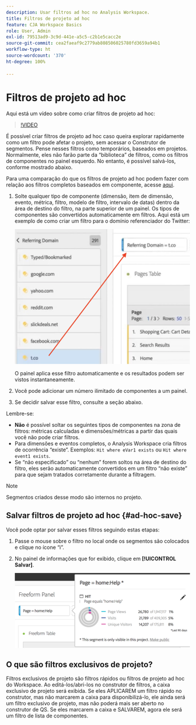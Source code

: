 ```yaml
---
description: Usar filtros ad hoc no Analysis Workspace.
title: Filtros de projeto ad hoc
feature: CJA Workspace Basics
role: User, Admin
exl-id: 79513ad9-3c9d-441e-a5c5-c2b1e5cacc2e
source-git-commit: cea2faeaf9c2779ab808506025780fd3659a94b1
workflow-type: ht
source-wordcount: '370'
ht-degree: 100%

---
```


# Filtros de projeto ad hoc

Aqui está um vídeo sobre como criar filtros de projeto ad hoc:

>[!VIDEO](https://video.tv.adobe.com/v/23978/?quality=12)

É possível criar filtros de projeto ad hoc caso queira explorar rapidamente como um filtro pode afetar o projeto, sem acessar o Construtor de segmentos. Pense nesses filtros como temporários, baseados em projetos. Normalmente, eles não farão parte da “biblioteca” de filtros, como os filtros de componentes no painel esquerdo. No entanto, é possível salvá-los, conforme mostrado abaixo.

Para uma comparação do que os filtros de projeto ad hoc podem fazer com relação aos filtros completos baseados em componente, acesse [aqui](/help/components/filters/filters-overview.md).

1. Solte qualquer tipo de componente (dimensão, item de dimensão, evento, métrica, filtro, modelo de filtro, intervalo de datas) dentro da área de destino do filtro, na parte superior de um painel. Os tipos de componentes são convertidos automaticamente em filtros.
Aqui está um exemplo de como criar um filtro para o domínio referenciador do Twitter:

   ![](assets/ad-hoc1.png)

   O painel aplica esse filtro automaticamente e os resultados podem ser vistos instantaneamente.

1. Você pode adicionar um número ilimitado de componentes a um painel.
1. Se decidir salvar esse filtro, consulte a seção abaixo.

Lembre-se:

* **Não** é possível soltar os seguintes tipos de componentes na zona de filtros: métricas calculadas e dimensões/métricas a partir das quais você não pode criar filtros.
* Para dimensões e eventos completos, o Analysis Workspace cria filtros de ocorrência “existe”. Exemplos: `Hit where eVar1 exists` ou `Hit where event1 exists`.
* Se “não especificado” ou “nenhum” forem soltos na área de destino do filtro, eles serão automaticamente convertidos em um filtro “não existe” para que sejam tratados corretamente durante a filtragem.

>[!NOTE]
>
>Segmentos criados desse modo são internos no projeto.

## Salvar filtros de projeto ad hoc {#ad-hoc-save}

Você pode optar por salvar esses filtros seguindo estas etapas:

1. Passe o mouse sobre o filtro no local onde os segmentos são colocados e clique no ícone “i”.
1. No painel de informações que for exibido, clique em **[!UICONTROL Salvar]**.

   ![](assets/segment-info.png)

## O que são filtros exclusivos de projeto?

Filtros exclusivos de projeto são filtros rápidos ou filtros de projeto ad hoc do Workspace. Ao editá-los/abri-los no construtor de filtros, a caixa exclusivo de projeto será exibida. Se eles APLICAREM um filtro rápido no construtor, mas não marcarem a caixa para disponibilizá-lo, ele ainda será um filtro exclusivo de projeto, mas não poderá mais ser aberto no construtor de QS. Se eles marcarem a caixa e SALVAREM, agora ele será um filtro de lista de componentes.
